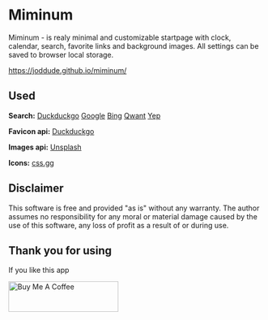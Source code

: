 # Miminum
Miminum - is realy minimal and customizable startpage with clock, calendar, search, favorite links and background images.
All settings can be saved to browser local storage.

https://joddude.github.io/miminum/

## Used
**Search:** [Duckduckgo](https://duckduckgo.com/) [Google](https://www.google.com/) [Bing](https://www.bing.com/) [Qwant](https://www.qwant.com/) [Yep](https://yep.com/)

**Favicon api:** [Duckduckgo](https://duckduckgo.com/)

**Images api:** [Unsplash](https://unsplash.com/)

**Icons:** [css.gg](https://css.gg/)


## Disclaimer
This software is free and provided "as is" without any warranty. The author assumes no responsibility for any moral or material damage caused by the use of this software, any loss of profit as a result of or during use.


## Thank you for using
If you like this app

<a href="https://www.buymeacoffee.com/joddude" target="_blank"><img src="https://cdn.buymeacoffee.com/buttons/v2/default-yellow.png" alt="Buy Me A Coffee" style="height: 60px !important;width: 217px !important;" ></a>
